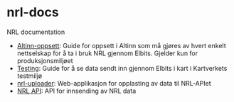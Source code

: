 # nrl-docs
NRL documentation

- [Altinn-oppsett](pages/altinn.md): Guide for oppsett i Altinn som må gjøres av hvert enkelt nettselskap for å ta i bruk NRL gjennom Elbits. Gjelder kun for produksjonsmiljøet
- [Testing](pages/testing.md): Guide for å se data sendt inn gjennom Elbits i kart i Kartverkets testmiljø
- [nrl-uploader](pages/nrl-uploader.md): Web-applikasjon for opplasting av data til NRL-APIet
- [NRL API](pages/nrl-api.md): API for innsending av NRL data
